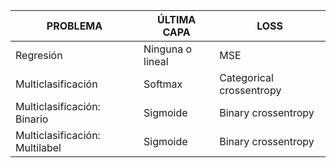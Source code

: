 | PROBLEMA           | ÚLTIMA CAPA      | LOSS                     |
| ------------------ | ---------------- | ------------------------ |
| Regresión          | Ninguna o lineal | MSE                      |
| Multiclasificación | Softmax          | Categorical crossentropy |
| Multiclasificación: Binario        | Sigmoide         | Binary crossentropy      |
| Multiclasificación: Multilabel     | Sigmoide         | Binary crossentropy                         |

